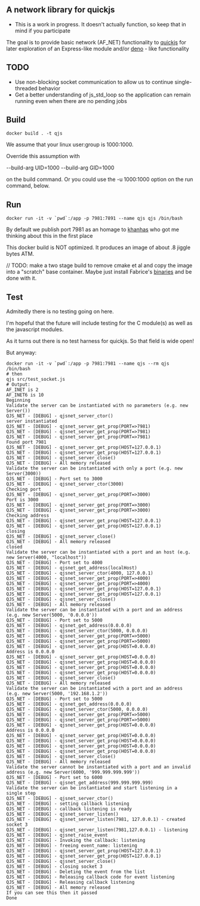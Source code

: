 ## A network library for quickjs
- This is a work in progress.  It doesn't actually function, so keep that in mind if you participate

The goal is to provide basic network (AF_NET) functionality to [quickjs](https://bellard.org/quickjs/quickjs.html) for later exploration of an Express-like module and/or [deno](https://deno.land/) - like functionality
## TODO
- Use non-blocking socket communication to allow us to continue single-threaded behavior
- Get a better understanding of js_std_loop so the application can remain running even when there are no pending jobs

## Build
```
docker build . -t qjs
```
We assume that your linux user:group is 1000:1000.  

Override this assumption with

--build-arg UID=1000 --build-arg GID=1000

on the build command.  Or you could use the -u 1000:1000 option on the run command, below.
## Run
```
docker run -it -v `pwd`:/app -p 7981:7891 --name qjs qjs /bin/bash
```

By default we publish port 7981 as an homage to [khanhas](https://github.com/khanhas/minnet-quickjs) who got me thinking about this in the first place

This docker build is NOT optimized.  It produces an image of about .8 jiggle bytes ATM.

// TODO: make a two stage build to remove cmake et al and copy the image into a "scratch" base container. Maybe just install Fabrice's [binaries](https://bellard.org/quickjs/binary_releases) and be done with it.
## Test
Admitedly there is no testing going on here.

I'm hopeful that the future will include testing for the C module(s) as well as the javascript modules.

As it turns out there is no test harness for quickjs.  So that field is wide open!

But anyway:
```
docker run -it -v `pwd`:/app -p 7981:7981 --name qjs --rm qjs /bin/bash
# then
qjs src/test_socket.js
# Output:
AF_INET is 2
AF_INET6 is 10
Beginning
Validate the server can be instantiated with no parameters (e.g. new Server())
QJS_NET - [DEBUG] - qjsnet_server_ctor()
server instantiated
QJS_NET - [DEBUG] - qjsnet_server_get_prop(PORT=>7981)
QJS_NET - [DEBUG] - qjsnet_server_get_prop(PORT=>7981)
QJS_NET - [DEBUG] - qjsnet_server_get_prop(PORT=>7981)
Found port 7981
QJS_NET - [DEBUG] - qjsnet_server_get_prop(HOST=127.0.0.1)
QJS_NET - [DEBUG] - qjsnet_server_get_prop(HOST=127.0.0.1)
QJS_NET - [DEBUG] - qjsnet_server_close()
QJS_NET - [DEBUG] - All memory released
Validate the server can be instantiated with only a port (e.g. new Server(3000))
QJS_NET - [DEBUG] - Port set to 3000
QJS_NET - [DEBUG] - qjsnet_server_ctor(3000)
Checking port
QJS_NET - [DEBUG] - qjsnet_server_get_prop(PORT=>3000)
Port is 3000
QJS_NET - [DEBUG] - qjsnet_server_get_prop(PORT=>3000)
QJS_NET - [DEBUG] - qjsnet_server_get_prop(PORT=>3000)
Checking address
QJS_NET - [DEBUG] - qjsnet_server_get_prop(HOST=127.0.0.1)
QJS_NET - [DEBUG] - qjsnet_server_get_prop(HOST=127.0.0.1)
closing
QJS_NET - [DEBUG] - qjsnet_server_close()
QJS_NET - [DEBUG] - All memory released
closed
Validate the server can be instantiated with a port and an host (e.g. new Server(4000, "localhost"))
QJS_NET - [DEBUG] - Port set to 4000
QJS_NET - [DEBUG] - qjsnet_get_address(localHost)
QJS_NET - [DEBUG] - qjsnet_server_ctor(4000, 127.0.0.1)
QJS_NET - [DEBUG] - qjsnet_server_get_prop(PORT=>4000)
QJS_NET - [DEBUG] - qjsnet_server_get_prop(PORT=>4000)
QJS_NET - [DEBUG] - qjsnet_server_get_prop(HOST=127.0.0.1)
QJS_NET - [DEBUG] - qjsnet_server_get_prop(HOST=127.0.0.1)
QJS_NET - [DEBUG] - qjsnet_server_close()
QJS_NET - [DEBUG] - All memory released
Validate the server can be instantiated with a port and an address (e.g. new Server(5000, '0.0.0.0'))
QJS_NET - [DEBUG] - Port set to 5000
QJS_NET - [DEBUG] - qjsnet_get_address(0.0.0.0)
QJS_NET - [DEBUG] - qjsnet_server_ctor(5000, 0.0.0.0)
QJS_NET - [DEBUG] - qjsnet_server_get_prop(PORT=>5000)
QJS_NET - [DEBUG] - qjsnet_server_get_prop(PORT=>5000)
QJS_NET - [DEBUG] - qjsnet_server_get_prop(HOST=0.0.0.0)
Address is 0.0.0.0
QJS_NET - [DEBUG] - qjsnet_server_get_prop(HOST=0.0.0.0)
QJS_NET - [DEBUG] - qjsnet_server_get_prop(HOST=0.0.0.0)
QJS_NET - [DEBUG] - qjsnet_server_get_prop(HOST=0.0.0.0)
QJS_NET - [DEBUG] - qjsnet_server_get_prop(HOST=0.0.0.0)
QJS_NET - [DEBUG] - qjsnet_server_close()
QJS_NET - [DEBUG] - All memory released
Validate the server can be instantiated with a port and an address (e.g. new Server(5000, '192.168.1.2'))
QJS_NET - [DEBUG] - Port set to 5000
QJS_NET - [DEBUG] - qjsnet_get_address(0.0.0.0)
QJS_NET - [DEBUG] - qjsnet_server_ctor(5000, 0.0.0.0)
QJS_NET - [DEBUG] - qjsnet_server_get_prop(PORT=>5000)
QJS_NET - [DEBUG] - qjsnet_server_get_prop(PORT=>5000)
QJS_NET - [DEBUG] - qjsnet_server_get_prop(HOST=0.0.0.0)
Address is 0.0.0.0
QJS_NET - [DEBUG] - qjsnet_server_get_prop(HOST=0.0.0.0)
QJS_NET - [DEBUG] - qjsnet_server_get_prop(HOST=0.0.0.0)
QJS_NET - [DEBUG] - qjsnet_server_get_prop(HOST=0.0.0.0)
QJS_NET - [DEBUG] - qjsnet_server_get_prop(HOST=0.0.0.0)
QJS_NET - [DEBUG] - qjsnet_server_close()
QJS_NET - [DEBUG] - All memory released
Validate the server cannot be instantiated with a port and an invalid address (e.g. new Server(6000, '999.999.999.999'))
QJS_NET - [DEBUG] - Port set to 6000
QJS_NET - [DEBUG] - qjsnet_get_address(999.999.999.999)
Validate the server can be instantiated and start listening in a single step
QJS_NET - [DEBUG] - qjsnet_server_ctor()
QJS_NET - [DEBUG] - setting callback listening
QJS_NET - [DEBUG] - callback listening is ready
QJS_NET - [DEBUG] - qjsnet_server_listen()
QJS_NET - [DEBUG] - qjsnet_server_listen(7981, 127.0.0.1) - created socket 3
QJS_NET - [DEBUG] - qjsnet_server_listen(7981,127.0.0.1) - listening
QJS_NET - [DEBUG] - qjsnet_raise_event
QJS_NET - [DEBUG] - Invoking the callback: listening
QJS_NET - [DEBUG] - freeing event_name: listening
QJS_NET - [DEBUG] - qjsnet_server_get_prop(HOST=127.0.0.1)
QJS_NET - [DEBUG] - qjsnet_server_get_prop(HOST=127.0.0.1)
QJS_NET - [DEBUG] - qjsnet_server_close()
QJS_NET - [DEBUG] - closing socket 3
QJS_NET - [DEBUG] - Deleting the event from the list
QJS_NET - [DEBUG] - Releasing callback code for event listening
QJS_NET - [DEBUG] - Releasing callback listening
QJS_NET - [DEBUG] - All memory released
If you can see this then it passed
Done
```
